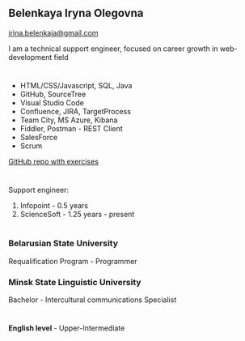 ## Belenkaya Iryna Olegovna ##
irina.belenkaja@gmail.com

I am a technical support engineer, focused on career growth in web-development field

# #

* HTML/CSS/Javascript, SQL, Java
* GitHub, SourceTree
* Visual Studio Code
* Confluence, JIRA, TargetProcess
* Team City, MS Azure, Kibana
* Fiddler, Postman - REST Client
* SalesForce
* Scrum

[GitHub repo with exercises](https://github.com/ivy-black/women-power/tree/master/ira_pjs)

# #

Support engineer:
1. Infopoint - 0.5 years
2. ScienceSoft - 1.25 years - present

# #

### Belarusian State University ###
Requalification Program - Programmer 

### Minsk State Linguistic University ###
Bachelor - Intercultural communications Specialist

# #
__English level__ - Upper-Intermediate
